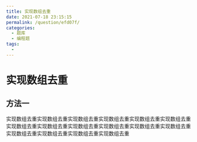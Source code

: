 ```yaml
---
title: 实现数组去重
date: 2021-07-18 23:15:15
permalink: /question/efd07f/
categories:
  - 题库
  - 编程题
tags:
  -
---
```


# 实现数组去重

## 方法一

实现数组去重实现数组去重实现数组去重实现数组去重实现数组去重实现数组去重实现数组去重实现数组去重实现数组去重实现数组去重实现数组去重实现数组去重实现数组去重实现数组去重实现数组去重实现数组去重

<!-- more -->

